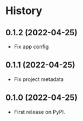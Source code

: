 # History

## 0.1.2 (2022-04-25)

- Fix app config

## 0.1.1 (2022-04-25)

- Fix project metadata

## 0.1.0 (2022-04-25)

- First release on PyPI.
